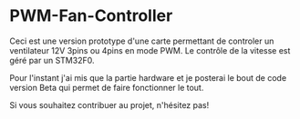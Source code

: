 # PWM-Fan-Controller

Ceci est une version prototype d'une carte permettant de controler un ventilateur 12V 3pins ou 4pins en mode PWM.
Le contrôle de la vitesse est géré par un STM32F0. 

Pour l'instant j'ai mis que la partie hardware et je posterai le bout de code version Beta qui permet de faire fonctionner le tout.

Si vous souhaitez contribuer au projet, n'hésitez pas!
